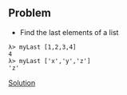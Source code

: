 ## Problem
- Find the last elements of a list

```shell
λ> myLast [1,2,3,4]
4
λ> myLast ['x','y','z']
'z'
```

[Solution](./main.hs)
